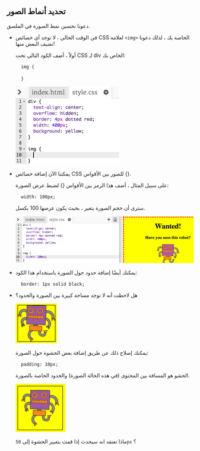 ## تحديد أنماط الصور

دعونا نحسين نمط الصورة في الملصق.

+ في الوقت الحالي ، لا توجد أي خصائص CSS لعلامة `<img>` الخاصة بك ، لذلك دعونا نضيف البعض منها!
    
    أولاً ، أضف الكود التالي تحت CSS لـ div الخاص بك:
    
        img {
        
        }
        
    
    ![لقطة الشاشة](images/wanted-img-css.png)

+ يمكننا الآن إضافة خصائص CSS للصور بين الأقواس {}.
    
    على سبيل المثال ، أضف هذا الرمز بين الأقواس {} لضبط عرض الصورة:
    
        width: 100px;
        
    
    سترى أن حجم الصورة يتغير ، بحيث يكون عرضها 100 بكسل.
    
    ![لقطة الشاشة](images/wanted-img-width.png)

+ يمكنك أيضًا إضافة حدود حول الصورة باستخدام هذا الكود:
    
        border: 1px solid black;
        

+ هل لاحظت أنه لا توجد مساحة كبيرة بين الصورة والحدود؟
    
    ![لقطة الشاشة](images/wanted-img-border.png)
    
    يمكنك إصلاح ذلك عن طريق إضافة بعض الحشوة حول الصورة:
    
        padding: 10px;
        
    
    الحشو هو المسافة بين المحتوى (في هذه الحالة الصورة) والحدود الخاصة بالصورة.
    
    ![لقطة الشاشة](images/wanted-img-padding.png)
    
    ماذا تعتقد انه سيحدث إذا قمت بتغيير الحشوة إلى ` 50px ` ؟